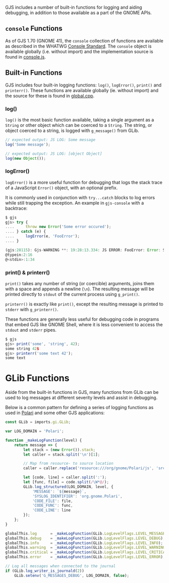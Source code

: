 GJS includes a number of built-in functions for logging and aiding debugging, in
addition to those available as a part of the GNOME APIs.

## `console` Functions

As of GJS 1.70 (GNOME 41), the `console` collection of functions are available
as described in the WHATWG [Console Standard][console-standard]. The `console`
object is available globally (i.e. without import) and the implementation source
is found in [console.js][console-js].

## Built-in Functions

GJS includes four built-in logging functions: `log()`, `logError()`, `print()`
and `printerr()`. These functions are available globally (ie. without import)
and the source for these is found in [global.cpp][global-cpp].

### log()

`log()` is the most basic function available, taking a single argument as a
`String` or other object which can be coerced to a `String`. The string, or
object coerced to a string, is logged with `g_message()` from GLib.

```js
// expected output: JS LOG: Some message
log('Some message');

// expected output: JS LOG: [object Object]
log(new Object());
```

### logError()

`logError()` is a more useful function for debugging that logs the stack trace of
a JavaScript `Error()` object, with an optional prefix.

It is commonly used in conjunction with `try...catch` blocks to log errors while
still trapping the exception. An example in `gjs-console` with a backtrace:

```js
$ gjs
gjs> try {
....     throw new Error('Some error occured');
.... } catch (e) {
....     logError(e, 'FooError');
.... }

(gjs:28115): Gjs-WARNING **: 19:28:13.334: JS ERROR: FooError: Error: Some error occurred
@typein:2:16
@<stdin>:1:34
```


### print() & printerr()

`print()` takes any number of string (or coercible) arguments, joins them with a
space and appends a newline (`\n`). The resulting message will be printed
directly to `stdout` of the current process using `g_print()`.

`printerr()` is exactly like `print()`, except the resulting message is printed
to `stderr` with `g_printerr()`.

These functions are generally less useful for debugging code in programs that
embed GJS like GNOME Shell, where it is less convenient to access the `stdout`
and `stderr` pipes.

```js
$ gjs
gjs> print('some', 'string', 42);
some string 42$
gjs> printerr('some text 42');
some text
```


# GLib Functions

Aside from the built-in functions in GJS, many functions from GLib can be used
to log messages at different severity levels and assist in debugging.

Below is a common pattern for defining a series of logging functions as used in
[Polari][polari] and some other GJS applications:

```js
const GLib = imports.gi.GLib;

var LOG_DOMAIN = 'Polari';

function _makeLogFunction(level) {
    return message => {
        let stack = (new Error()).stack;
        let caller = stack.split('\n')[1];

        // Map from resource- to source location
        caller = caller.replace('resource:///org/gnome/Polari/js', 'src');

        let [code, line] = caller.split(':');
        let [func, file] = code.split(/\W*@/);
        GLib.log_structured(LOG_DOMAIN, level, {
            'MESSAGE': `${message}`,
            'SYSLOG_IDENTIFIER': 'org.gnome.Polari',
            'CODE_FILE': file,
            'CODE_FUNC': func,
            'CODE_LINE': line
        });
    };
}

globalThis.log      = _makeLogFunction(GLib.LogLevelFlags.LEVEL_MESSAGE);
globalThis.debug    = _makeLogFunction(GLib.LogLevelFlags.LEVEL_DEBUG);
globalThis.info     = _makeLogFunction(GLib.LogLevelFlags.LEVEL_INFO);
globalThis.warning  = _makeLogFunction(GLib.LogLevelFlags.LEVEL_WARNING);
globalThis.critical = _makeLogFunction(GLib.LogLevelFlags.LEVEL_CRITICAL);
globalThis.error    = _makeLogFunction(GLib.LogLevelFlags.LEVEL_ERROR);

// Log all messages when connected to the journal
if (GLib.log_writer_is_journald(2))
    GLib.setenv('G_MESSAGES_DEBUG', LOG_DOMAIN, false);
```

[console-js]: https://gitlab.gnome.org/GNOME/gjs/-/blob/HEAD/modules/esm/console.js
[console-standard]: https://console.spec.whatwg.org/
[global-cpp]: https://gitlab.gnome.org/GNOME/gjs/blob/HEAD/gjs/global.cpp
[polari]: https://gitlab.gnome.org/GNOME/polari/blob/HEAD/src/main.js

